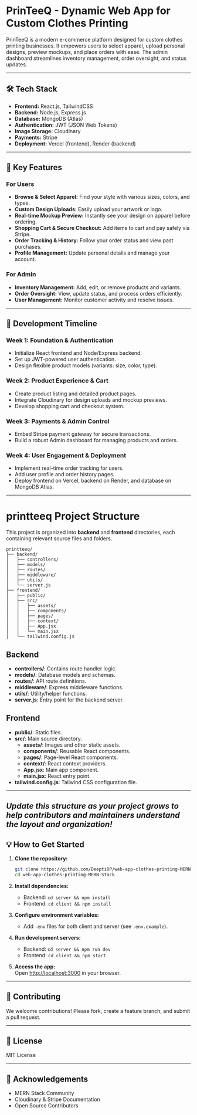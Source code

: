 # PrinTeeQ - Dynamic Web App for Custom Clothes Printing

PrinTeeQ is a modern e-commerce platform designed for custom clothes printing businesses. It empowers users to select apparel, upload personal designs, preview mockups, and place orders with ease. The admin dashboard streamlines inventory management, order oversight, and status updates.

---

## 🛠 Tech Stack

- **Frontend:** React.js, TailwindCSS
- **Backend:** Node.js, Express.js
- **Database:** MongoDB (Atlas)
- **Authentication:** JWT (JSON Web Tokens)
- **Image Storage:** Cloudinary
- **Payments:** Stripe
- **Deployment:** Vercel (frontend), Render (backend)

---

## 🚀 Key Features

### For Users
- **Browse & Select Apparel:** Find your style with various sizes, colors, and types.
- **Custom Design Uploads:** Easily upload your artwork or logo.
- **Real-time Mockup Preview:** Instantly see your design on apparel before ordering.
- **Shopping Cart & Secure Checkout:** Add items to cart and pay safely via Stripe.
- **Order Tracking & History:** Follow your order status and view past purchases.
- **Profile Management:** Update personal details and manage your account.

### For Admin
- **Inventory Management:** Add, edit, or remove products and variants.
- **Order Oversight:** View, update status, and process orders efficiently.
- **User Management:** Monitor customer activity and resolve issues.

---

## 📅 Development Timeline

### Week 1: Foundation & Authentication
- Initialize React frontend and Node/Express backend.
- Set up JWT-powered user authentication.
- Design flexible product models (variants: size, color, type).

### Week 2: Product Experience & Cart
- Create product listing and detailed product pages.
- Integrate Cloudinary for design uploads and mockup previews.
- Develop shopping cart and checkout system.

### Week 3: Payments & Admin Control
- Embed Stripe payment gateway for secure transactions.
- Build a robust Admin dashboard for managing products and orders.

### Week 4: User Engagement & Deployment
- Implement real-time order tracking for users.
- Add user profile and order history pages.
- Deploy frontend on Vercel, backend on Render, and database on MongoDB Atlas.

---
# printteeq Project Structure

This project is organized into **backend** and **frontend** directories, each containing relevant source files and folders.

```
printteeq/
├── backend/
│   ├── controllers/
│   ├── models/
│   ├── routes/
│   ├── middleware/
│   ├── utils/
│   └── server.js
├── frontend/
│   ├── public/
│   ├── src/
│   │   ├── assets/
│   │   ├── components/
│   │   ├── pages/
│   │   ├── context/
│   │   ├── App.jsx
│   │   └── main.jsx
│   └── tailwind.config.js
```

## Backend

- **controllers/**: Contains route handler logic.
- **models/**: Database models and schemas.
- **routes/**: API route definitions.
- **middleware/**: Express middleware functions.
- **utils/**: Utility/helper functions.
- **server.js**: Entry point for the backend server.

## Frontend

- **public/**: Static files.
- **src/**: Main source directory.
  - **assets/**: Images and other static assets.
  - **components/**: Reusable React components.
  - **pages/**: Page-level React components.
  - **context/**: React context providers.
  - **App.jsx**: Main app component.
  - **main.jsx**: React entry point.
- **tailwind.config.js**: Tailwind CSS configuration file.

---
*Update this structure as your project grows to help contributors and maintainers understand the layout and organization!*
---

## 💡 How to Get Started

1. **Clone the repository:**
   ```bash
   git clone https://github.com/DeeptiOP/web-app-clothes-printing-MERN-Stack.git
   cd web-app-clothes-printing-MERN-Stack
   ```

2. **Install dependencies:**
   - Backend: `cd server && npm install`
   - Frontend: `cd client && npm install`

3. **Configure environment variables:**
   - Add `.env` files for both client and server (see `.env.example`).

4. **Run development servers:**
   - Backend: `cd server && npm run dev`
   - Frontend: `cd client && npm start`

5. **Access the app:**  
   Open [http://localhost:3000](http://localhost:3000) in your browser.

---

## 🤝 Contributing

We welcome contributions! Please fork, create a feature branch, and submit a pull request.

---

## 📄 License

MIT License

---

## 🙏 Acknowledgements

- MERN Stack Community  
- Cloudinary & Stripe Documentation  
- Open Source Contributors
